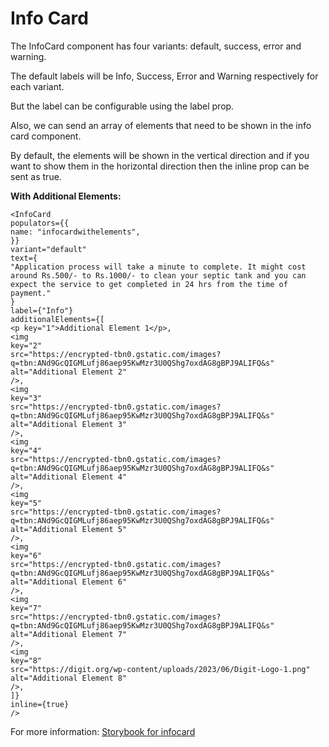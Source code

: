 # Info Card

The InfoCard component has four variants: default, success, error and warning.

The default labels will be Info, Success, Error and Warning respectively for each variant.

But the label can be configurable using the label prop.

Also, we can send an array of elements that need to be shown in the info card component.

By default, the elements will be shown in the vertical direction and if you want to show them in the horizontal direction then the inline prop can be sent as true.

**With Additional Elements:**

```
<InfoCard
populators={{
name: "infocardwithelements",
}}
variant="default"
text={
"Application process will take a minute to complete. It might cost around Rs.500/- to Rs.1000/- to clean your septic tank and you can expect the service to get completed in 24 hrs from the time of payment."
}
label={"Info"}
additionalElements={[
<p key="1">Additional Element 1</p>,
<img
key="2"
src="https://encrypted-tbn0.gstatic.com/images?q=tbn:ANd9GcQIGMLufj86aep95KwMzr3U0QShg7oxdAG8gBPJ9ALIFQ&s"
alt="Additional Element 2"
/>,
<img
key="3"
src="https://encrypted-tbn0.gstatic.com/images?q=tbn:ANd9GcQIGMLufj86aep95KwMzr3U0QShg7oxdAG8gBPJ9ALIFQ&s"
alt="Additional Element 3"
/>,
<img
key="4"
src="https://encrypted-tbn0.gstatic.com/images?q=tbn:ANd9GcQIGMLufj86aep95KwMzr3U0QShg7oxdAG8gBPJ9ALIFQ&s"
alt="Additional Element 4"
/>,
<img
key="5"
src="https://encrypted-tbn0.gstatic.com/images?q=tbn:ANd9GcQIGMLufj86aep95KwMzr3U0QShg7oxdAG8gBPJ9ALIFQ&s"
alt="Additional Element 5"
/>,
<img
key="6"
src="https://encrypted-tbn0.gstatic.com/images?q=tbn:ANd9GcQIGMLufj86aep95KwMzr3U0QShg7oxdAG8gBPJ9ALIFQ&s"
alt="Additional Element 6"
/>,
<img
key="7"
src="https://encrypted-tbn0.gstatic.com/images?q=tbn:ANd9GcQIGMLufj86aep95KwMzr3U0QShg7oxdAG8gBPJ9ALIFQ&s"
alt="Additional Element 7"
/>,
<img
key="8"
src="https://digit.org/wp-content/uploads/2023/06/Digit-Logo-1.png"
alt="Additional Element 8"
/>,
]}
inline={true}
/>
```

For more information: [Storybook for infocard](https://unified-dev.digit.org/storybook/?path=/story/atom-groups-infocard--info)
